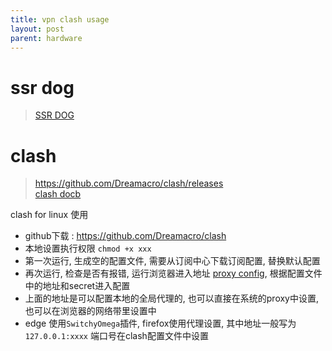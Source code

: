 ```yaml
---
title: vpn clash usage
layout: post
parent: hardware
---
```


# ssr dog

> [SSR DOG](https://dog.ssrdog111.com/#/account/dashboard)  

# clash

> https://github.com/Dreamacro/clash/releases  
> [clash docb](https://dreamacro.github.io/clash/configuration/configuration-reference.html)  

clash for linux 使用
- github下载 : https://github.com/Dreamacro/clash  
- 本地设置执行权限 `chmod +x xxx` 
- 第一次运行, 生成空的配置文件, 需要从订阅中心下载订阅配置, 替换默认配置  
- 再次运行, 检查是否有报错, 运行浏览器进入地址 [proxy config](http://clash.razord.top/#/proxies), 根据配置文件中的地址和secret进入配置  
- 上面的地址是可以配置本地的全局代理的, 也可以直接在系统的proxy中设置, 也可以在浏览器的网络带里设置中  
- edge 使用`SwitchyOmega`插件, firefox使用代理设置, 其中地址一般写为`127.0.0.1:xxxx` 端口号在clash配置文件中设置



